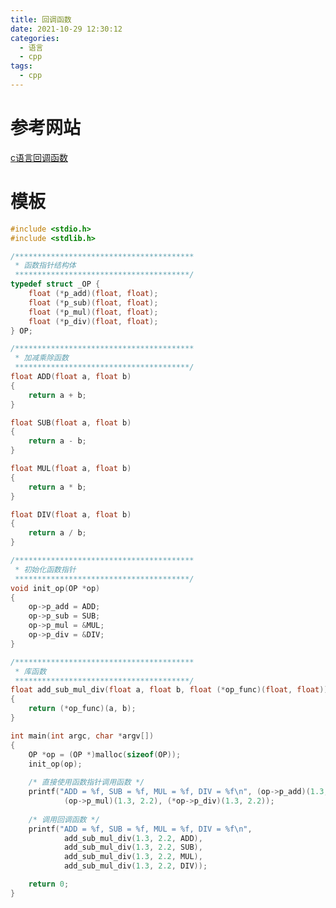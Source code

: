 ```yaml
---
title: 回调函数
date: 2021-10-29 12:30:12
categories:
  - 语言
  - cpp
tags:
  - cpp
---
```


# 参考网站

[c语言回调函数](https://blog.csdn.net/baidu_38172402/article/details/95119014?ops_request_misc=%7B%22request%5Fid%22%3A%22163409375616780261926822%22%2C%22scm%22%3A%2220140713.130102334..%22%7D&request_id=163409375616780261926822&biz_id=0&utm_medium=distribute.pc_search_result.none-task-blog-2~all~top_positive~default-1-95119014.pc_search_ecpm_flag&utm_term=c回调函数&spm=1018.2226.3001.4187)

# 模板

```c++
#include <stdio.h>
#include <stdlib.h>

/****************************************
 * 函数指针结构体
 ***************************************/
typedef struct _OP {
    float (*p_add)(float, float); 
    float (*p_sub)(float, float); 
    float (*p_mul)(float, float); 
    float (*p_div)(float, float); 
} OP; 

/****************************************
 * 加减乘除函数
 ***************************************/
float ADD(float a, float b) 
{
    return a + b;
}

float SUB(float a, float b) 
{
    return a - b;
}

float MUL(float a, float b) 
{
    return a * b;
}

float DIV(float a, float b) 
{
    return a / b;
}

/****************************************
 * 初始化函数指针
 ***************************************/
void init_op(OP *op)
{
    op->p_add = ADD;
    op->p_sub = SUB;
    op->p_mul = &MUL;
    op->p_div = &DIV;
}

/****************************************
 * 库函数
 ***************************************/
float add_sub_mul_div(float a, float b, float (*op_func)(float, float))
{
    return (*op_func)(a, b);
}

int main(int argc, char *argv[]) 
{
    OP *op = (OP *)malloc(sizeof(OP)); 
    init_op(op);
    
    /* 直接使用函数指针调用函数 */ 
    printf("ADD = %f, SUB = %f, MUL = %f, DIV = %f\n", (op->p_add)(1.3, 2.2), (*op->p_sub)(1.3, 2.2), 
            (op->p_mul)(1.3, 2.2), (*op->p_div)(1.3, 2.2));
     
    /* 调用回调函数 */ 
    printf("ADD = %f, SUB = %f, MUL = %f, DIV = %f\n", 
            add_sub_mul_div(1.3, 2.2, ADD), 
            add_sub_mul_div(1.3, 2.2, SUB), 
            add_sub_mul_div(1.3, 2.2, MUL), 
            add_sub_mul_div(1.3, 2.2, DIV));

    return 0; 
}
```


